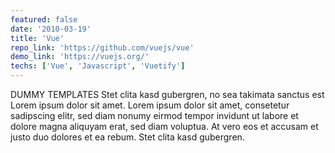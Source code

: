 ```yaml
---
featured: false
date: '2010-03-19'
title: 'Vue'
repo_link: 'https://github.com/vuejs/vue'
demo_link: 'https://vuejs.org/'
techs: ['Vue', 'Javascript', 'Vuetify']
---
```

DUMMY TEMPLATES
Stet clita kasd gubergren, no sea takimata sanctus est Lorem ipsum dolor sit amet. Lorem ipsum dolor sit amet, consetetur sadipscing elitr, sed diam nonumy eirmod tempor invidunt ut labore et dolore magna aliquyam erat, sed diam voluptua. At vero eos et accusam et justo duo dolores et ea rebum. Stet clita kasd gubergren.
